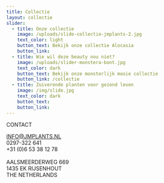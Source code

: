 ```yaml
---
title: Collectie
layout: collectie
slider:
  - title: Onze collectie
    image: /uploads/slide-collectie-jmplants-2.jpg
    text_color: light
    button_text: Bekijk onze collectie Alocasia
    button_link:
  - title: Wie wil deze beauty nou niet?
    image: /uploads/slider-monstera-bont.jpg
    text_color: dark
    button_text: Bekijk onze monsterlijk mooie collectie
    button_link: /collectie
  - title: Zuiverende planten voor gezond leven
    image: /img/slide.jpg
    text_color: dark
    button_text:
    button_link:
---
```



CONTACT

INFO@JMPLANTS.NL<br>0297-322 641<br>+31 (0)6 53 38 12 78<br><br>AALSMEERDERWEG 669<br>1435 EK RIJSENHOUT<br>THE NETHERLANDS